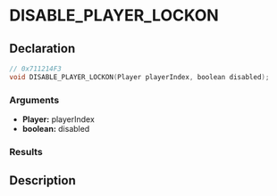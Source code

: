 # DISABLE_PLAYER_LOCKON

## Declaration
```cpp
// 0x711214F3
void DISABLE_PLAYER_LOCKON(Player playerIndex, boolean disabled);
```

### Arguments
- **Player:** playerIndex
- **boolean:** disabled

### Results

## Description
